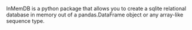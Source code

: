 InMemDB is a python package that allows you to create a sqlite relational database in memory
    out of a pandas.DataFrame object or any array-like sequence type.
